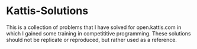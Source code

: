 # Kattis-Solutions

This is a collection of problems that I have solved for open.kattis.com in which I gained some training in competititive programming.
These solutions should not be replicate or reproduced, but rather used as a reference.
